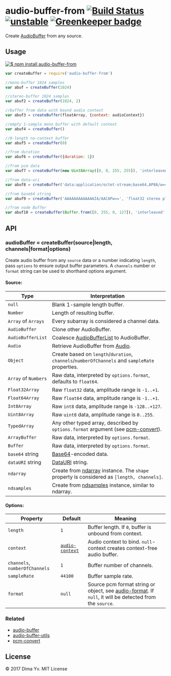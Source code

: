 # audio-buffer-from [![Build Status](https://travis-ci.org/audiojs/audio-buffer-from.svg?branch=master)](https://travis-ci.org/audiojs/audio-buffer-from) [![unstable](https://img.shields.io/badge/stability-unstable-green.svg)](http://github.com/badges/stability-badges) [![Greenkeeper badge](https://badges.greenkeeper.io/audiojs/audio-buffer-from.svg)](https://greenkeeper.io/)

Create [AudioBuffer](https://github.com/audiojs/audio-buffer) from any source.

## Usage

[![$ npm install audio-buffer-from](http://nodei.co/npm/audio-buffer-from.png?mini=true)](http://npmjs.org/package/audio-buffer-from)

```js
var createBuffer = require('audio-buffer-from')

//mono-buffer 1024 samples
var abuf = createBuffer(1024)

//stereo-buffer 1024 samples
var abuf2 = createBuffer(1024, 2)

//buffer from data with bound audio context
var abuf3 = createBuffer(floatArray, {context: audioContext})

//empty 1-sample mono buffer with default context
var abuf4 = createBuffer()

//0-length no-context buffer
var abuf5 = createBuffer(0)

//from duration
var abuf6 = createBuffer({duration: 1})

//from pcm data
var abuf7 = createBuffer(new Uint8Array([0, 0, 255, 255]), 'interleaved 96000')

//from data-uri
var abuf8 = createBuffer('data:application/octet-stream;base64,AP8A/w==', 'uint8')

//from base64 string
var abuf9 = createBuffer('AAAAAAAAAAAAAIA/AACAPw==', 'float32 stereo planar')

//from node Buffer
var abuf10 = createBuffer(Buffer.from([0, 255, 0, 127]), 'interleaved')
```

## API

### audioBuffer = createBuffer(source|length, channels|format|options)

Create audio buffer from any `source` data or a number indicating `length`, pass `options` to ensure output buffer parameters. A `channels` number or `format` string can be used to shorthand options argument.

#### Source:

| Type | Interpretation |
|---|---|
| `null` | Blank 1-sample length buffer. |
| `Number` | Length of resulting buffer. |
| `Array` of `Arrays` | Every subarray is considered a channel data. |
| `AudioBuffer` | Clone other AudioBuffer. |
| `AudioBufferList` | Coalesce [AudioBufferList](https://github.com/audiojs/audio-buffer-list) to AudioBuffer. |
| `Audio` | Retrieve AudioBuffer from [Audio](https://github.com/audiojs/audio). |
| `Object` | Create based on `length`/`duration`, `channels`/`numberOfChannels` and `sampleRate` properties. |
| `Array` of `Numbers` | Raw data, interpreted by `options.format`, defaults to `float64`. |
| `Float32Array` | Raw `float32` data, amplitude range is `-1..+1`. |
| `Float64Array` | Raw `float64` data, amplitude range is `-1..+1`. |
| `Int8Array` | Raw `int8` data, amplitude range is `-128..+127`. |
| `Uint8Array` | Raw `uint8` data, amplitude range is `0..255`. |
| `TypedArray` | Any other typed array, described by `options.format` argument (see [pcm-convert](https://github.com/audiojs/pcm-convert)). |
| `ArrayBuffer` | Raw data, interpreted by `options.format`. |
| `Buffer` | Raw data, interpreted by `options.format`. |
| `base64` string | [Base64](https://developer.mozilla.org/en/docs/Web/API/WindowBase64/Base64_encoding_and_decoding)-encoded data. |
| `dataURI` string | [DataURI](https://developer.mozilla.org/en-US/docs/Web/HTTP/Basics_of_HTTP/Data_URIs) string. |
| `ndarray` | Create from [ndarray](https://npmjs.org/package/ndarray) instance. The `shape` property is considered as `[length, channels]`. |
| `ndsamples` | Create from [ndsamples](https://npmjs.org/package/ndsamples) instance, similar to ndarray. |

#### Options:

| Property | Default | Meaning |
|---|---|---|
| `length` | `1` | Buffer length. If `0`, buffer is unbound from context.  |
| `context` | [`audio-context`](https://github.com/audiojs/audio-context) | Audio context to bind. `null`-context creates context-free audio buffer. |
| `channels`, `numberOfChannels` | `1` | Buffer number of channels. |
| `sampleRate` | `44100` | Buffer sample rate. |
| `format` | `null` | Source pcm format string or object, see [audio-format](https://github.com/audio-format). If `null`, it will be detected from the `source`. |


### Related

* [audio-buffer](https://github.com/audiojs/audio-buffer)
* [audio-buffer-utils](https://github.com/audiojs/audio-buffer-utils)
* [pcm-convert](https://github.com/audiojs/pcm-convert)

## License

© 2017 Dima Yv. MIT License
